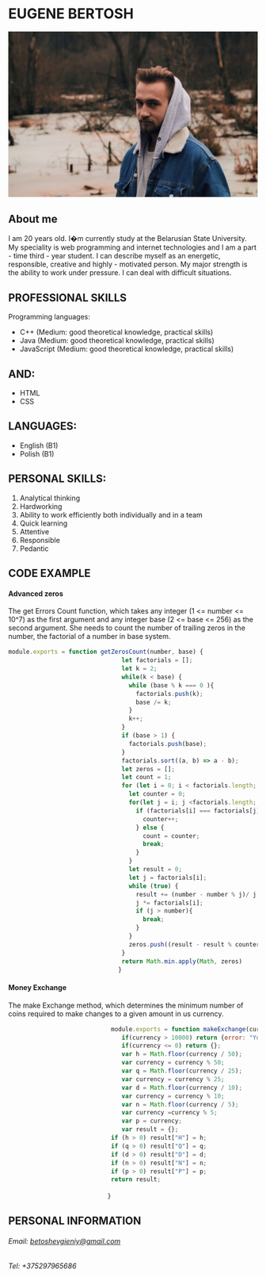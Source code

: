 # EUGENE BERTOSH
![My photo](/img/P7ecLMFydl8.jpg)
## About me
I am 20 years old. I�m currently study at the Belarusian State University.
My speciality is web programming and internet technologies and I am a part - time third - year student.
I can describe myself as an energetic, responsible, creative and highly - motivated person.
My major strength is the ability to work under pressure. I can deal with difficult situations.
## PROFESSIONAL SKILLS
Programming languages:
* C++ (Medium: good theoretical knowledge, practical skills)
* Java (Medium: good theoretical knowledge, practical skills)
* JavaScript (Medium: good theoretical knowledge, practical skills)
## AND:
* HTML
* CSS
## LANGUAGES:
* English (B1)
* Polish (B1)
## PERSONAL SKILLS:
1. Analytical thinking
2. Hardworking
3. Ability to work efficiently both individually and in a team
4. Quick learning
5. Attentive
6. Responsible
7. Pedantic
## CODE EXAMPLE
#### Advanced zeros
The get Errors Count function, which takes
any integer (1 <= number <= 10^7) as the first argument and any
integer base (2 <= base <= 256) as the second argument.
She needs to count the number of trailing zeros in the number,
the factorial of a number in base system.
```javascript
module.exports = function getZerosCount(number, base) {
                                let factorials = [];
                                let k = 2;
                                while(k < base) {
                                  while (base % k === 0 ){
                                    factorials.push(k);
                                    base /= k;
                                  }
                                  k++;
                                }
                                if (base > 1) {
                                  factorials.push(base);
                                }
                                factorials.sort((a, b) => a - b);
                                let zeros = [];
                                let count = 1;
                                for (let i = 0; i < factorials.length; i+= count){
                                  let counter = 0;
                                  for(let j = i; j <factorials.length; j++) {
                                    if (factorials[i] === factorials[j]){
                                      counter++;
                                    } else {
                                      count = counter;
                                      break;
                                    }
                                  }
                                  let result = 0;
                                  let j = factorials[i];
                                  while (true) {
                                    result += (number - number % j)/ j;
                                    j *= factorials[i];
                                    if (j > number){
                                      break;
                                    }
                                  }
                                  zeros.push((result - result % counter) / counter);
                                }
                                return Math.min.apply(Math, zeros)
                               }
```
#### Money Exchange
The make Exchange method,
which determines the minimum number of coins required to make
changes to a given amount in us currency.
```javascript
                             module.exports = function makeExchange(currency) {
                                if(currency > 10000) return {error: "You are rich, my friend! We don't have so much coins for exchange"};
                                if(currency <= 0) return {};
                                var h = Math.floor(currency / 50);
                                var currency = currency % 50;
                             	var q = Math.floor(currency / 25);
                             	var currency = currency % 25;
                             	var d = Math.floor(currency / 10);
                             	var currency = currency % 10;
                             	var n = Math.floor(currency / 5);
                             	var currency =currency % 5;
                             	var p = currency;
                             	var result = {};
                             if (h > 0) result["H"] = h;
                             if (q > 0) result["Q"] = q;
                             if (d > 0) result["D"] = d;
                             if (n > 0) result["N"] = n;
                             if (p > 0) result["P"] = p;
                             return result;

                            }
```
## PERSONAL INFORMATION
###### Email: betoshevgieniy@gmail.com
###### Tel: +375297965686